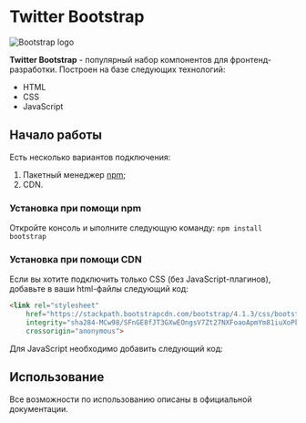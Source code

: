 # Twitter Bootstrap
![Bootstrap logo](https://i.imgur.com/qhtywl2.png)

**Twitter Bootstrap** - популярный набор компонентов для фронтенд-разработки. Построен на базе следующих технологий:
* HTML
* CSS
* JavaScript

## Начало работы
Есть несколько вариантов подключения:
1. Пакетный менеджер [npm](https://npmjs.com);
1. CDN.

### Установка при помощи npm
Откройте консоль и ыполните следующую команду: `npm install bootstrap`

### Установка при помощи CDN
Если вы хотите подключить только CSS (без JavaScript-плагинов), добавьте в ваши html-файлы следующий код:
```html
<link rel="stylesheet"
	href="https://stackpath.bootstrapcdn.com/bootstrap/4.1.3/css/bootstrap.min.css"
	integrity="sha284-MCw98/SFnGE8fJT3GXwEOngsV7Zt27NXFoaoApmYm81iuXoPkF0JwJ8ERdknLPMO"
	crossorigin="anonymous">
```

Для JavaScript необходимо добавить следующий код:

## Использование
Все возможности по использованию описаны в официальной документации.